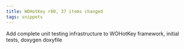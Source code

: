 ```yaml
---
title: WOHotKey r80, 37 items changed
tags: snippets
---
```


Add complete unit testing infrastructure to WOHotKey framework, initial tests, doxygen doxyfile
